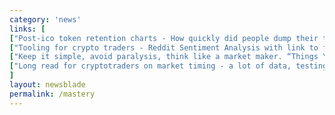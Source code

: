 ```yaml
---
category: 'news'
links: [
["Post-ico token retention charts - How quickly did people dump their tokens after a sale? By @coin_fi", "https://buff.ly/2IEco74"],
["Tooling for crypto traders - Reddit Sentiment Analysis with link to full code so that you can literally $DYOR. By @rados_io", "https://buff.ly/2k61wRT"],
["Keep it simple, avoid paralysis, think like a market maker. “Things You Learn After 1 Year of Day Trading for a Living” by @algonell", "https://bit.ly/2JQg3zm"]
["Long read for cryptotraders on market timing - a lot of data, testing out crypto basket indexes. By altcointrading_. Honorable mentions - @santimentfeed and @bbands.", "https://buff.ly/2IlSg9G"]
]
layout: newsblade
permalink: /mastery
---
```

